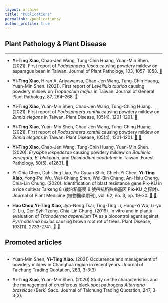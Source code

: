 ```yaml
---
layout: archive
title: "Publications"
permalink: /publications/
author_profile: true
---
```


## Plant Pathology & Plant Disease

---

- **Yi-Ting Xiao**, Chao-Jen Wang, Tung-Chin Huang, Yuan-Min Shen. (2021). First report of _Podosphaera fusca_ causing powdery mildew on asparagus bean in Taiwan. Journal of Plant Pathology, 103, 1057–1058. [📃](https://doi.org/10.1007/s42161-021-00862-w)

- **Yi-Ting Xiao**, Hiran A. Ariyawansa, Chao-Jen Wang, Tung-Chin Huang, Yuan-Min Shen. (2021). First report of _Leveillula taurica_ causing powdery mildew on _Tropaeolum majus_ in Taiwan. Journal of General Plant Pathology, 87, 264–268. [📃](https://doi.org/10.1007/s10327-021-01001-0)

- **Yi-Ting Xiao**, Yuan-Min Shen, Chao-Jen Wang, Tung-Ching Huang. (2021). First report of _Podosphaera xanthii_ causing powdery mildew on _Zinnia elegans_ in Taiwan. Plant Disease, 105(4), 1201-1201. [📃](https://doi.org/10.1094/PDIS-06-20-1263-PDN)

- **Yi-Ting Xiao**, Yuan-Min Shen, Chao-Jen Wang, Tung-Ching Huang. (2021). First report of _Podosphaera xanthii_ causing powdery mildew on _Zinnia elegans_ in Taiwan. Plant Disease, 105(4), 1201-1201. [📃](https://doi.org/10.1094/PDIS-06-20-1263-PDN) [📁](https://apsjournals.apsnet.org/doi/epdf/10.1094/PDIS-06-20-1263-PDN)

- **Yi-Ting Xiao**, Chao-Jen Wang, Tung-Chin Huang, Yuan-Min Shen. (2020). _Erysiphe lespedezae_ causing powdery mildew on _Bauhinia variegata_, _B. blakeana_, and _Desmodium caudatum_ in Taiwan. Forest Pathology, 50(5), e12631. [📃](https://doi.org/10.1111/efp.12631)

- Yi-Chia Chen, Dah-Jing Liao, Yu-Cyuan Shih, Chieh-Yi Chen, **Yi-Ting Xiao**, Yong-Pei Wu, Wei-Chiang Shen, Wei-Bin Chang, An-Hsiu Cheng, Chia-Lin Chung. (2020). Identification of blast resistance gene Pik-KU in a rice cultivar Taikeng 8 (栽培稻臺稉 8 號帶抗稻熱病基因 Pik-KU 之探討). Journal of Plant Medicine (植物醫學期刊), vol. 62, no. 3, pp. 19-30. [📃](<https://doi.org/10.6716/JPM.202009_62(3).0003>) [📁](https://s30.aconvert.com/convert/p3r68-cdx67/a0c80-iitwj.html)

- **Hao Chou**,**Yi-Ting Xiao**, Jyh-Nong Tsai, Ting-Ting Li, Hung-Yi Wu, Li-yu D. Liu, Der-Syh Tzeng, Chia-Lin Chung. (2019). In vitro and in planta evaluation of _Trichoderma asperellum_ TA as a biocontrol agent against _Pyrrhoderma noxius_ causing brown root rot of trees. Plant Disease, 103(11), 2733-2741. [📃](https://doi.org/10.1094/PDIS-01-19-0179-RE) [📁](https://apsjournals.apsnet.org/doi/epdf/10.1094/PDIS-01-19-0179-RE)

## Promoted articles

---

- Yuan-Min Shen, **Yi-Ting Xiao.** (2021) Occurrence and management of powdery mildew in Changhua region in recent years. Journal of Taichung Trading Quotation, 263, 3-3(3)

- **Yi-Ting Xiao**, Yuan-Min Shen. (2020) Study on the characteristics and the management of cruciferous black spot pathogens _Alternaria brassicae_ (Berk) Sacc. Journal of Taichung Trading Quotation, 247, 3-3(3).
